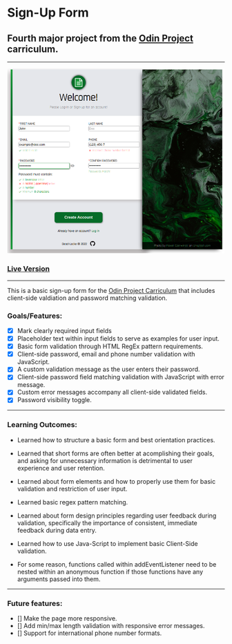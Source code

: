 # Sign-Up Form
## Fourth major project from the [Odin Project](https://www.theodinproject.com/lessons/node-path-intermediate-html-and-css-sign-up-form) carriculum.
---
![](imgs/signupform.png)

### [Live Version](https://dead-locke.github.io/sign-up-form/)
---
This is a basic sign-up form for the [Odin Project Carriculum](https://www.theodinproject.com/lessons/node-path-intermediate-html-and-css-sign-up-form) that includes client-side valdiation and password matching validation.

### Goals/Features:
- [x] Mark clearly required input fields
- [x] Placeholder text within input fields to serve as examples for user input. 
- [x] Basic form validation through HTML RegEx pattern requirements.
- [x] Client-side password, email and phone number validation with JavaScript. 
- [x] A custom validation message as the user enters their password. 
- [x] Client-side password field matching validation with JavaScript with error message. 
- [x] Custom error messages accompany all client-side validated fields.
- [x] Password visibility toggle. 

---

### Learning Outcomes: 
- Learned how to structure a basic form and best orientation practices. 
- Learned that short forms are often better at acomplishing their goals, and asking for unnecessary information is detrimental to user experience and user retention.  
- Learned about form elements and how to properly use them for basic validation and restriction of user input. 
- Learned basic regex pattern matching.
- Learned about form design principles regarding user feedback during validation, specifically the importance of consistent, immediate feedback during data entry. 

- Learned how to use Java-Script to implement basic Client-Side validation. 
- For some reason, functions  called within addEventListener need to be nested within an anonymous function if those functions have any arguments passed into them. 


---
### Future features:
- [] Make the page more responsive. 
- [] Add min/max length validation with responsive error messages.
- [] Support for international phone number formats. 
